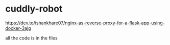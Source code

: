 # cuddly-robot


https://dev.to/ishankhare07/nginx-as-reverse-proxy-for-a-flask-app-using-docker-3ajg


all the code is in the files


